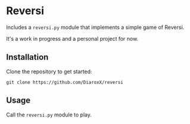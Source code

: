 # Reversi

Includes a `reversi.py` module that implements a simple game of Reversi.

It's a work in progress and a personal project for now.


## Installation
Clone the repository to get started:

`git clone https://github.com/DiaroxX/reversi`


## Usage
Call the `reversi.py` module to play.


